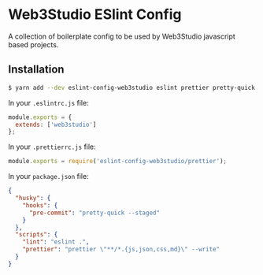 # Web3Studio ESlint Config

A collection of boilerplate config to be used by Web3Studio javascript based projects.

## Installation

```bash
$ yarn add --dev eslint-config-web3studio eslint prettier pretty-quick husky
```

In your `.eslintrc.js` file:

```js
module.exports = {
  extends: ['web3studio']
};
```

In your `.prettierrc.js` file:

```js
module.exports = require('eslint-config-web3studio/prettier');
```

In your `package.json` file:

```json
{
  "husky": {
    "hooks": {
      "pre-commit": "pretty-quick --staged"
    }
  },
  "scripts": {
    "lint": "eslint .",
    "prettier": "prettier \"**/*.{js,json,css,md}\" --write"
  }
}
```
